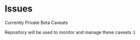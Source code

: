 # Issues
Currently Private Beta Caveats

Repository will be used to monitor and manage these caveats :)

